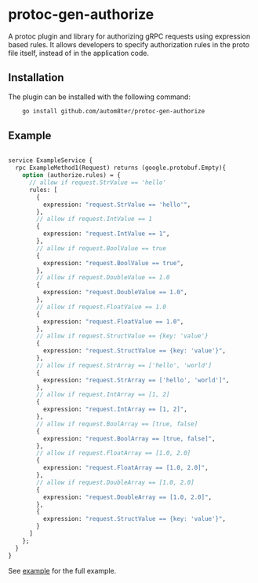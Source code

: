 # protoc-gen-authorize

A protoc plugin and library for authorizing gRPC requests using
expression based rules. It allows developers to specify authorization
rules in the proto file itself, instead of in the application code.

## Installation

The plugin can be installed with the following command:
```bash
    go install github.com/autom8ter/protoc-gen-authorize
```

## Example

```protobuf

service ExampleService {
  rpc ExampleMethod1(Request) returns (google.protobuf.Empty){
    option (authorize.rules) = {
      // allow if request.StrValue == 'hello'
      rules: [
        {
          expression: "request.StrValue == 'hello'",
        },
        // allow if request.IntValue == 1
        {
          expression: "request.IntValue == 1",
        },
        // allow if request.BoolValue == true
        {
          expression: "request.BoolValue == true",
        },
        // allow if request.DoubleValue == 1.0
        {
          expression: "request.DoubleValue == 1.0",
        },
        // allow if request.FloatValue == 1.0
        {
          expression: "request.FloatValue == 1.0",
        },
        // allow if request.StructValue == {key: 'value'}
        {
          expression: "request.StructValue == {key: 'value'}",
        },
        // allow if request.StrArray == ['hello', 'world']
        {
          expression: "request.StrArray == ['hello', 'world']",
        },
        // allow if request.IntArray == [1, 2]
        {
          expression: "request.IntArray == [1, 2]",
        },
        // allow if request.BoolArray == [true, false]
        {
          expression: "request.BoolArray == [true, false]",
        },
        // allow if request.FloatArray == [1.0, 2.0]
        {
          expression: "request.FloatArray == [1.0, 2.0]",
        },
        // allow if request.DoubleArray == [1.0, 2.0]
        {
          expression: "request.DoubleArray == [1.0, 2.0]",
        },
        {
          expression: "request.StructValue == {key: 'value'}",
        }
      ]
    };
  }
}

```

See [example](example) for the full example.